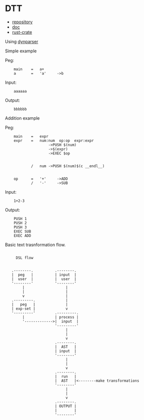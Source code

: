 # DTT

- [repository](https://github.com/jleahred/dtt)
- [doc](https://docs.rs/dtt/)
- [rust-crate](https://crates.io/crates/dtt)

Using [dynparser](https://github.com/jleahred/dynparser)


Simple example

Peg:
```text
    main    =   a+
    a       =   'a'     ->b
```

Input:
```text
    aaaaaa
```

Output:
```text
    bbbbbb
```

Addition example

Peg:
```text
    main    =   expr
    expr    =   num:num  op:op  expr:expr   
                    ->PUSH $(num)
                    ->$(expr)
                    ->EXEC $op
                      

            /   num ->PUSH $(num)$(c __endl__)


    op      =   '+'     ->ADD
            /   '-'     ->SUB
```

Input:
```text
    1+2-3
```

Output:
```text
    PUSH 1
    PUSH 2
    PUSH 3
    EXEC SUB
    EXEC ADD
```



Basic text trasnformation flow.


```text

     DSL flow


   .--------.          .--------.
   |  peg   |          | input  |
   |  user  |          |  user  |
   '--------'          '--------'
        |                   |
        |                   |
        v                   |
   .---------.              |
   |   peg   |              |
   | exp-set |              v
   '---------'         .---------.
        |              | process |
        '------------->|  input  |
                       '---------'
                            |
                            |
                            v
                       .--------.
                       |  AST   |
                       | input  |
                       '--------'
                            |
                            |
                            v
                       .--------.
                       |  run   |
                       |  AST   |<--------make transformations
                       '--------'
                            |
                            |
                            v
                       .--------.
                       | OUTPUT |
                       |        |
                       '--------'

```